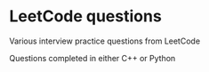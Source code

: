# LeetCode questions


Various interview practice questions from LeetCode


Questions completed in either C++ or Python
